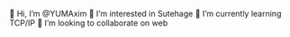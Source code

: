 👋 Hi, I’m @YUMAxim
👀 I’m interested in Sutehage
🌱 I’m currently learning TCP/IP
💞️ I’m looking to collaborate on web

<!---
YUMAxim/YUMAxim is a ✨ special ✨ repository because its `README.md` (this file) appears on your GitHub profile.
You can click the Preview link to take a look at your changes.
--->
